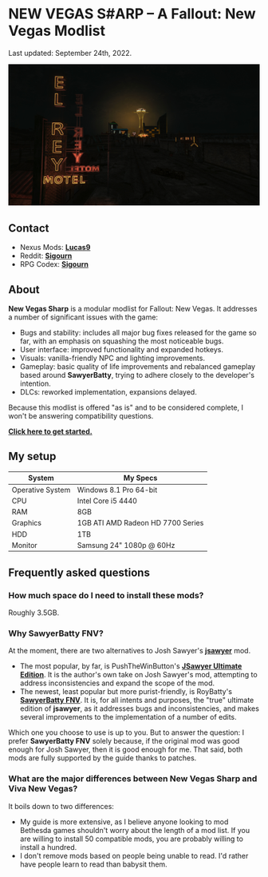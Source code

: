 # NEW VEGAS S#ARP – A Fallout: New Vegas Modlist

Last updated: September 24th, 2022.

![Banner](images/readme_banner.jpg)

## Contact

- Nexus Mods: [**Lucas9**](https://www.nexusmods.com/morrowind/users/14600469)
- Reddit: [**Sigourn**](https://www.reddit.com/user/Sigourn)
- RPG Codex: [**Sigourn**](https://rpgcodex.net/forums/index.php?members/sigourn.21476/)

## About

**New Vegas Sharp** is a modular modlist for Fallout: New Vegas. It addresses a number of significant issues with the game:

- Bugs and stability: includes all major bug fixes released for the game so far, with an emphasis on squashing the most noticeable bugs.
- User interface: improved functionality and expanded hotkeys.
- Visuals: vanilla-friendly NPC and lighting improvements.
- Gameplay: basic quality of life improvements and rebalanced gameplay based around **SawyerBatty**, trying to adhere closely to the developer's intention.
- DLCs: reworked implementation, expansions delayed.

Because this modlist is offered "as is" and to be considered complete, I won't be answering compatibility questions.

[**Click here to get started.**](setup.md)

## My setup

System | My Specs
------------ | -------------
Operative System | Windows 8.1 Pro 64-bit
CPU | Intel Core i5 4440
RAM | 8GB
Graphics | 1GB ATI AMD Radeon HD 7700 Series
HDD | 1TB
Monitor | Samsung 24" 1080p @ 60Hz

## Frequently asked questions

### How much space do I need to install these mods?

Roughly 3.5GB.

### Why SawyerBatty FNV?

At the moment, there are two alternatives to Josh Sawyer's [**jsawyer**](https://fallout.fandom.com/wiki/JSawyer) mod.

- The most popular, by far, is PushTheWinButton's [**JSawyer Ultimate Edition**](https://www.nexusmods.com/newvegas/mods/61592?). It is the author's own take on Josh Sawyer's mod, attempting to address inconsistencies and expand the scope of the mod.
- The newest, least popular but more purist-friendly, is RoyBatty's [**SawyerBatty FNV**](https://www.nexusmods.com/newvegas/mods/76436). It is, for all intents and purposes, the "true" ultimate edition of **jsawyer**, as it addresses bugs and inconsistencies, and makes several improvements to the implementation of a number of edits.

Which one you choose to use is up to you. But to answer the question: I prefer **SawyerBatty FNV** solely because, if the original mod was good enough for Josh Sawyer, then it is good enough for me. That said, both mods are fully supported by the guide thanks to patches.

### What are the major differences between New Vegas Sharp and Viva New Vegas?

It boils down to two differences:

- My guide is more extensive, as I believe anyone looking to mod Bethesda games shouldn't worry about the length of a mod list. If you are willing to install 50 compatible mods, you are probably willing to install a hundred.
- I don't remove mods based on people being unable to read. I'd rather have people learn to read than babysit them.
